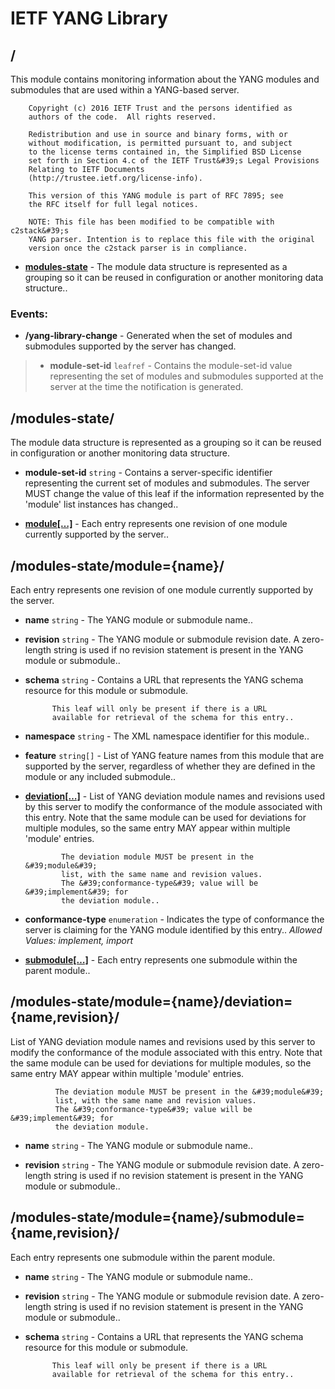 

# IETF YANG Library


## <a name=""></a>/
This module contains monitoring information about the YANG
        modules and submodules that are used within a YANG-based
        server.

        Copyright (c) 2016 IETF Trust and the persons identified as
        authors of the code.  All rights reserved.

        Redistribution and use in source and binary forms, with or
        without modification, is permitted pursuant to, and subject
        to the license terms contained in, the Simplified BSD License
        set forth in Section 4.c of the IETF Trust&#39;s Legal Provisions
        Relating to IETF Documents
        (http://trustee.ietf.org/license-info).

        This version of this YANG module is part of RFC 7895; see
        the RFC itself for full legal notices.
        
        NOTE: This file has been modified to be compatible with c2stack&#39;s 
        YANG parser. Intention is to replace this file with the original 
        version once the c2stack parser is in compliance.


  
* **[modules-state](#/modules-state)** - The module data structure is represented as a grouping
          so it can be reused in configuration or another monitoring
          data structure.. 





### Events:

* <a name="/yang-library-change"></a>**/yang-library-change** - Generated when the set of modules and submodules supported
          by the server has changed.

 	
> * **module-set-id** `leafref` - Contains the module-set-id value representing the
            set of modules and submodules supported at the server at
            the time the notification is generated.





## <a name="/modules-state"></a>/modules-state/
The module data structure is represented as a grouping
          so it can be reused in configuration or another monitoring
          data structure.


  
* **module-set-id** `string` - Contains a server-specific identifier representing
            the current set of modules and submodules.  The
            server MUST change the value of this leaf if the
            information represented by the &#39;module&#39; list instances
            has changed.. 

  
* **[module[…]](#/modules-state/module)** - Each entry represents one revision of one module
            currently supported by the server.. 







## <a name="/modules-state/module"></a>/modules-state/module={name}/
Each entry represents one revision of one module
            currently supported by the server.


  
* **name** `string` - The YANG module or submodule name.. 

  
* **revision** `string` - The YANG module or submodule revision date.
              A zero-length string is used if no revision statement
              is present in the YANG module or submodule.. 

  
* **schema** `string` - Contains a URL that represents the YANG schema
            resource for this module or submodule.

            This leaf will only be present if there is a URL
            available for retrieval of the schema for this entry.. 

  
* **namespace** `string` - The XML namespace identifier for this module.. 

  
* **feature** `string[]` - List of YANG feature names from this module that are
              supported by the server, regardless of whether they are
              defined in the module or any included submodule.. 

  
* **[deviation[…]](#/modules-state/module/deviation)** - List of YANG deviation module names and revisions
              used by this server to modify the conformance of
              the module associated with this entry.  Note that
              the same module can be used for deviations for
              multiple modules, so the same entry MAY appear
              within multiple &#39;module&#39; entries.

              The deviation module MUST be present in the &#39;module&#39;
              list, with the same name and revision values.
              The &#39;conformance-type&#39; value will be &#39;implement&#39; for
              the deviation module.. 

  
* **conformance-type** `enumeration` - Indicates the type of conformance the server is claiming
              for the YANG module identified by this entry..  *Allowed Values: implement, import* 

  
* **[submodule[…]](#/modules-state/module/submodule)** - Each entry represents one submodule within the
              parent module.. 







## <a name="/modules-state/module/deviation"></a>/modules-state/module={name}/deviation={name,revision}/
List of YANG deviation module names and revisions
              used by this server to modify the conformance of
              the module associated with this entry.  Note that
              the same module can be used for deviations for
              multiple modules, so the same entry MAY appear
              within multiple &#39;module&#39; entries.

              The deviation module MUST be present in the &#39;module&#39;
              list, with the same name and revision values.
              The &#39;conformance-type&#39; value will be &#39;implement&#39; for
              the deviation module.


  
* **name** `string` - The YANG module or submodule name.. 

  
* **revision** `string` - The YANG module or submodule revision date.
              A zero-length string is used if no revision statement
              is present in the YANG module or submodule.. 







## <a name="/modules-state/module/submodule"></a>/modules-state/module={name}/submodule={name,revision}/
Each entry represents one submodule within the
              parent module.


  
* **name** `string` - The YANG module or submodule name.. 

  
* **revision** `string` - The YANG module or submodule revision date.
              A zero-length string is used if no revision statement
              is present in the YANG module or submodule.. 

  
* **schema** `string` - Contains a URL that represents the YANG schema
            resource for this module or submodule.

            This leaf will only be present if there is a URL
            available for retrieval of the schema for this entry.. 







